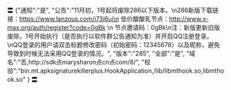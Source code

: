 〓
{"通知":"是",
"公告":"11月初，1号起将废除286以下版本。\n286新版下载链接：https://www.lanzous.com/i73i6uj\n
低价酸酸乳节点：http://www.x-max.org/auth/register?code=0gBk \n
节点邀请码：0gBk\n注：新版更新旧版废除，1号开始执行（是否执行以软件群公告通知为准）并开启QQ注册登录。\nQQ登录的用户请双击标题修改密码（初始密码：12345678）以及昵称，避免导致到时候无法采用QQ登录的情况。",
"版本":"285",
"全部":"是",
"域名":"否,http://sdk点marysharon点cn点com/8/",
"校验":"bin.mt.apksignaturekillerplus.HookApplication,/lib/libmthook.so,libmthook.so"
}
〓
